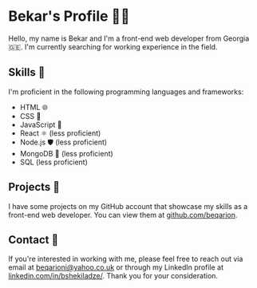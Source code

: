 # Bekar's Profile 👨‍💻

Hello, my name is Bekar and I'm a front-end web developer from Georgia 🇬🇪. I'm currently searching for working experience in the field.

## Skills 🚀

I'm proficient in the following programming languages and frameworks:

-   HTML 🌐
-   CSS 🎨
-   JavaScript 🚀
-   React ⚛️ (less proficient)
-   Node.js 🛡️ (less proficient)
-   MongoDB 🍃 (less proficient)
-   SQL (less proficient)


## Projects 📂

I have some projects on my GitHub account that showcase my skills as a front-end web developer. You can view them at [github.com/beqarion](https://github.com/beqarion).

## Contact 📩

If you're interested in working with me, please feel free to reach out via email at [beqarioni@yahoo.co.uk](mailto:beqarioni@yahoo.co.uk) or through my LinkedIn profile at [linkedin.com/in/bshekiladze/](https://www.linkedin.com/in/bshekiladze/). Thank you for your consideration.
